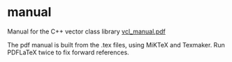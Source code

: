 # manual
Manual for the C++ vector class library 
[vcl_manual.pdf](https://github.com/vectorclass/manual/blob/master/vcl_manual.pdf)


The pdf manual is built from the .tex files, using MiKTeX and Texmaker. 
Run PDFLaTeX twice to fix forward references.

